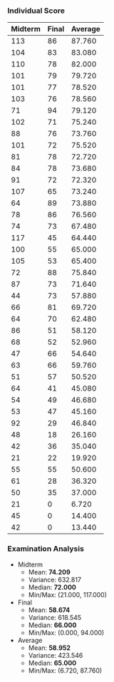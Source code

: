 ### Individual Score

| Midterm | Final | Average |
| ------- | ----- | ------- |
| 113     | 86    | 87.760  |
| 104     | 83    | 83.080  |
| 110     | 78    | 82.000  |
| 101     | 79    | 79.720  |
| 101     | 77    | 78.520  |
| 103     | 76    | 78.560  |
| 71      | 94    | 79.120  |
| 102     | 71    | 75.240  |
| 88      | 76    | 73.760  |
| 101     | 72    | 75.520  |
| 81      | 78    | 72.720  |
| 84      | 78    | 73.680  |
| 91      | 72    | 72.320  |
| 107     | 65    | 73.240  |
| 64      | 89    | 73.880  |
| 78      | 86    | 76.560  |
| 74      | 73    | 67.480  |
| 117     | 45    | 64.440  |
| 100     | 55    | 65.000  |
| 105     | 53    | 65.400  |
| 72      | 88    | 75.840  |
| 87      | 73    | 71.640  |
| 44      | 73    | 57.880  |
| 66      | 81    | 69.720  |
| 64      | 70    | 62.480  |
| 86      | 51    | 58.120  |
| 68      | 52    | 52.960  |
| 47      | 66    | 54.640  |
| 63      | 66    | 59.760  |
| 51      | 57    | 50.520  |
| 64      | 41    | 45.080  |
| 54      | 49    | 46.680  |
| 53      | 47    | 45.160  |
| 92      | 29    | 46.840  |
| 48      | 18    | 26.160  |
| 42      | 36    | 35.040  |
| 21      | 22    | 19.920  |
| 55      | 55    | 50.600  |
| 61      | 28    | 36.320  |
| 50      | 35    | 37.000  |
| 21      | 0     | 6.720   |
| 45      | 0     | 14.400  |
| 42      | 0     | 13.440  |

### Examination Analysis

- Midterm
  - Mean: **74.209**
  - Variance: 632.817
  - Median: **72.000**
  - Min/Max: (21.000, 117.000)
- Final
  - Mean: **58.674**
  - Variance: 618.545
  - Median: **66.000**
  - Min/Max: (0.000, 94.000)
- Average
  - Mean: **58.952**
  - Variance: 423.546
  - Median: **65.000**
  - Min/Max: (6.720, 87.760)
